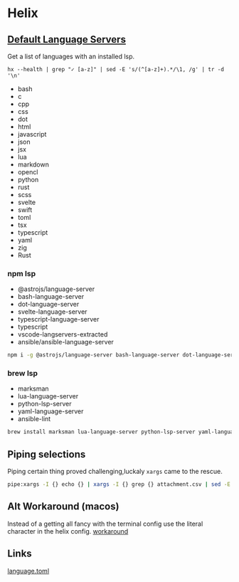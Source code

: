 # Helix

[def-lang-serv]: https://github.com/helix-editor/helix/wiki/How-to-install-the-default-language-servers

## [Default Language Servers][def-lang-serv]

Get a list of languages with an installed lsp.

```shell
hx --health | grep "✓ [a-z]" | sed -E 's/(^[a-z]+).*/\1, /g' | tr -d '\n'
```

- bash
- c
- cpp
- css
- dot
- html
- javascript
- json
- jsx
- lua
- markdown
- opencl
- python
- rust
- scss
- svelte
- swift
- toml
- tsx
- typescript
- yaml
- zig
- Rust

### npm lsp

- @astrojs/language-server
- bash-language-server
- dot-language-server
- svelte-language-server
- typescript-language-server
- typescript
- vscode-langservers-extracted
- ansible/ansible-language-server

```sh
npm i -g @astrojs/language-server bash-language-server dot-language-server svelte-language-server typescript-language-server typescript vscode-langservers-extracted ansible/ansible-language-server
```

### brew lsp

- marksman
- lua-language-server
- python-lsp-server
- yaml-language-server
- ansible-lint

```sh
brew install marksman lua-language-server python-lsp-server yaml-language-server ansible-lint
```

## Piping selections

Piping certain thing proved challenging,luckaly `xargs` came to the rescue.

```sh
pipe:xargs -I {} echo {} | xargs -I {} grep {} attachment.csv | sed -E 's/(.*),(.*)/\1/g'
```


## Alt Workaround (macos)

Instead of a getting all fancy with the terminal config use the literal character in the helix config. [workaround](https://github.com/helix-editor/helix/issues/2469#issuecomment-1714470713)

## Links

[language.toml](https://github.com/helix-editor/helix/blob/090ed97e0045bfad1e5bff8b96c61707b996b85a/languages.toml#L609)
